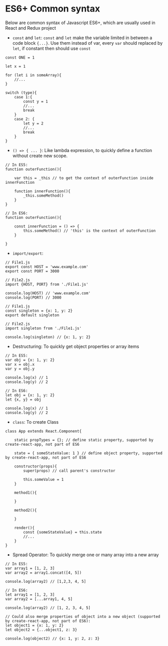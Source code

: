 # ES6+ Common syntax
Below are common syntax of Javascript ES6+, which are usually used in React and Redux project

* `const` and `let`: `const` and `let` make the variable limited in between a code block `{...}`. Use them instead of var, every `var` should replaced by `let`, if constant then should use `const`
````
const ONE = 1

let x = 1

for (let i in someArray){ 
    //... 
}

switch (type){
    case 1:{
        const y = 1
        //...
        break
    }
    case 2: {
        let y = 2
        //...
        break
    }
}
````

* `() => { ... }`: Like lambda expression, to quickly define a function without create new scope.
````
// In ES5:
function outerFunction(){
    
    var this = _this // to get the context of outerFunction inside innerFunction

    function innerFunction(){
        _this.someMethod()
    }
}

// In ES6:
function outerFunction(){
    
    const innerFunction = () => {
        this.someMethod() // 'this' is the context of outerFunction
    }

}
````

* `import/export`: 
````
// File1.js
export const HOST = 'www.example.com'
export const PORT = 3000 
````
````
// File2.js
import {HOST, PORT} from './File1.js'

console.log(HOST) // 'www.example.com'
console.log(PORT) // 3000
````

````
// File1.js
const singleton = {x: 1, y: 2}
export default singleton
````
````
// File2.js
import singleton from './File1.js'

console.log(singleton) // {x: 1, y: 2}
````

* Destructuring: To quickly get object properties or array items
````
// In ES5:
var obj = {x: 1, y: 2}
var x = obj.x
var y = obj.y

console.log(x) // 1
console.log(y) // 2

// In ES6:
let obj = {x: 1, y: 2}
let {x, y} = obj

console.log(x) // 1
console.log(y) // 2
````

* `class`: To create Class
````
class App extends React.Component{

    static propTypes = {}; // define static property, supported by create-react-app, not part of ES6
    
    state = { someStateValue: 1 } // define object property, supported by create-react-app, not part of ES6
    
    constructor(props){
        super(props) // call parent's constructor

        this.someValue = 1
    }

    method1(){
        
    }

    method2(){

    }

    render(){
        const {someStateValue} = this.state
        //...
    }
}
````

* Spread Operator: To quickly merge one or many array into a new array
````
// In ES5:
var array1 = [1, 2, 3]
var array2 = array1.concat([4, 5])

console.log(array2) // [1,2,3, 4, 5]

// In ES6: 
let array1 = [1, 2, 3]
var array2 = [...array1, 4, 5]

console.log(array2) // [1, 2, 3, 4, 5]

// Could also merge properties of object into a new object (supported by create-react-app, not part of ES6):
let object1 = {x: 1, y: 2}
let object2 = {...object1, z: 3}

console.log(object2) // {x: 1, y: 2, z: 3}
````






